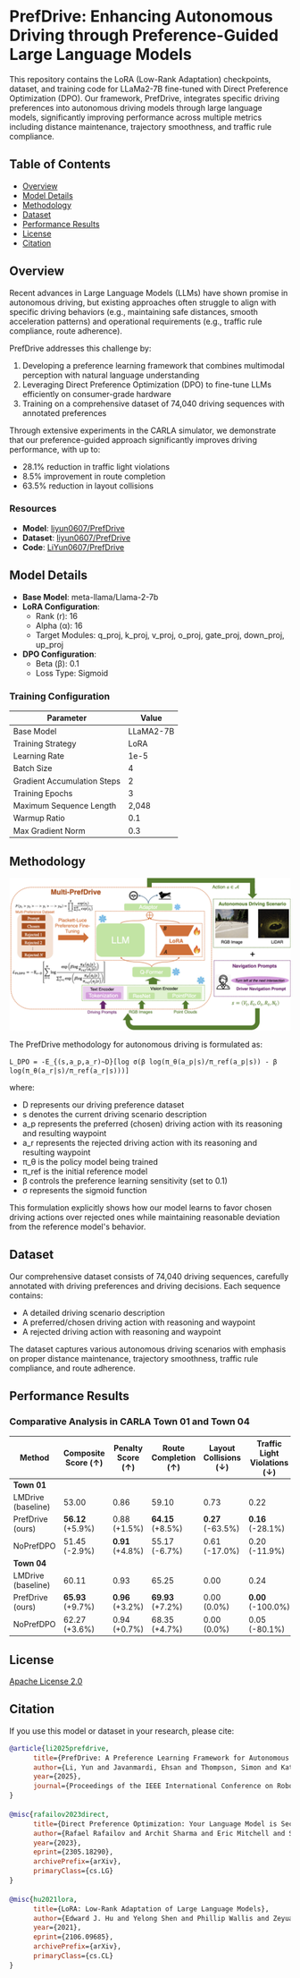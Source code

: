 # PrefDrive: Enhancing Autonomous Driving through Preference-Guided Large Language Models

This repository contains the LoRA (Low-Rank Adaptation) checkpoints, dataset, and training code for LLaMa2-7B fine-tuned with Direct Preference Optimization (DPO). Our framework, PrefDrive, integrates specific driving preferences into autonomous driving models through large language models, significantly improving performance across multiple metrics including distance maintenance, trajectory smoothness, and traffic rule compliance.

## Table of Contents

- [Overview](#overview)
- [Model Details](#model-details)
- [Methodology](#methodology)
- [Dataset](#dataset)
- [Performance Results](#performance-results)
- [License](#license)
- [Citation](#citation)

## Overview

Recent advances in Large Language Models (LLMs) have shown promise in autonomous driving, but existing approaches often struggle to align with specific driving behaviors (e.g., maintaining safe distances, smooth acceleration patterns) and operational requirements (e.g., traffic rule compliance, route adherence).

PrefDrive addresses this challenge by:
1. Developing a preference learning framework that combines multimodal perception with natural language understanding
2. Leveraging Direct Preference Optimization (DPO) to fine-tune LLMs efficiently on consumer-grade hardware
3. Training on a comprehensive dataset of 74,040 driving sequences with annotated preferences

Through extensive experiments in the CARLA simulator, we demonstrate that our preference-guided approach significantly improves driving performance, with up to:
- 28.1% reduction in traffic light violations
- 8.5% improvement in route completion
- 63.5% reduction in layout collisions

### Resources

- **Model**: [liyun0607/PrefDrive](https://huggingface.co/liyun0607/PrefDrive)
- **Dataset**: [liyun0607/PrefDrive](https://huggingface.co/datasets/liyun0607/PrefDrive)
- **Code**: [LiYun0607/PrefDrive](https://github.com/LiYun0607/PrefDrive)

## Model Details

- **Base Model**: meta-llama/Llama-2-7b
- **LoRA Configuration**:
  - Rank (r): 16
  - Alpha (α): 16
  - Target Modules: q_proj, k_proj, v_proj, o_proj, gate_proj, down_proj, up_proj
- **DPO Configuration**:
  - Beta (β): 0.1
  - Loss Type: Sigmoid

### Training Configuration

| Parameter | Value |
|-----------|-------|
| Base Model | LLaMA2-7B |
| Training Strategy | LoRA |
| Learning Rate | 1e-5 |
| Batch Size | 4 |
| Gradient Accumulation Steps | 2 |
| Training Epochs | 3 |
| Maximum Sequence Length | 2,048 |
| Warmup Ratio | 0.1 |
| Max Gradient Norm | 0.3 |

## Methodology

![PrefDrive Architecture](https://github.com/LiYun0607/PrefDrive/blob/main/assets/PrefDrive_Architecture.png)


The PrefDrive methodology for autonomous driving is formulated as:

```
L_DPO = -E_{(s,a_p,a_r)~D}[log σ(β log(π_θ(a_p|s)/π_ref(a_p|s)) - β log(π_θ(a_r|s)/π_ref(a_r|s)))]
```

where:
- D represents our driving preference dataset
- s denotes the current driving scenario description
- a_p represents the preferred (chosen) driving action with its reasoning and resulting waypoint
- a_r represents the rejected driving action with its reasoning and resulting waypoint
- π_θ is the policy model being trained
- π_ref is the initial reference model
- β controls the preference learning sensitivity (set to 0.1)
- σ represents the sigmoid function

This formulation explicitly shows how our model learns to favor chosen driving actions over rejected ones while maintaining reasonable deviation from the reference model's behavior.

## Dataset

Our comprehensive dataset consists of 74,040 driving sequences, carefully annotated with driving preferences and driving decisions. Each sequence contains:

- A detailed driving scenario description
- A preferred/chosen driving action with reasoning and waypoint
- A rejected driving action with reasoning and waypoint

The dataset captures various autonomous driving scenarios with emphasis on proper distance maintenance, trajectory smoothness, traffic rule compliance, and route adherence.

## Performance Results

### Comparative Analysis in CARLA Town 01 and Town 04

| Method | Composite Score (↑) | Penalty Score (↑) | Route Completion (↑) | Layout Collisions (↓) | Traffic Light Violations (↓) | Route Deviation (↓) | Vehicle Blocked (↓) |
|--------|---------------------|-------------------|----------------------|-----------------------|------------------------------|---------------------|---------------------|
| **Town 01** |
| LMDrive (baseline) | 53.00 | 0.86 | 59.10 | 0.73 | 0.22 | **1.32** | 0.11 |
| PrefDrive (ours) | **56.12** (+5.9%) | 0.88 (+1.5%) | **64.15** (+8.5%) | **0.27** (-63.5%) | **0.16** (-28.1%) | 1.36 (+3.0%) | **0.00** (-100.0%) |
| NoPrefDPO | 51.45 (-2.9%) | **0.91** (+4.8%) | 55.17 (-6.7%) | 0.61 (-17.0%) | 0.20 (-11.9%) | 1.74 (+31.7%) | 0.08 (-25.0%) |
| **Town 04** |
| LMDrive (baseline) | 60.11 | 0.93 | 65.25 | 0.00 | 0.24 | 1.86 | 0.00 |
| PrefDrive (ours) | **65.93** (+9.7%) | **0.96** (+3.2%) | **69.93** (+7.2%) | 0.00 (0.0%) | **0.00** (-100.0%) | **1.77** (-4.8%) | 0.00 (0.0%) |
| NoPrefDPO | 62.27 (+3.6%) | 0.94 (+0.7%) | 68.35 (+4.7%) | 0.00 (0.0%) | 0.05 (-80.1%) | 1.77 (-4.6%) | 0.00 (0.0%) |

## License

[Apache License 2.0](LICENSE)

## Citation

If you use this model or dataset in your research, please cite:

```bibtex
@article{li2025prefdrive,
      title={PrefDrive: A Preference Learning Framework for Autonomous Driving with Large Language Models}, 
      author={Li, Yun and Javanmardi, Ehsan and Thompson, Simon and Katsumata, Kai and Orsholits, Alex and Tsukada, Manabu},
      year={2025},
      journal={Proceedings of the IEEE International Conference on Robotics and Automation},
}

@misc{rafailov2023direct,
      title={Direct Preference Optimization: Your Language Model is Secretly a Reward Model}, 
      author={Rafael Rafailov and Archit Sharma and Eric Mitchell and Stefano Ermon and Christopher D. Manning and Chelsea Finn},
      year={2023},
      eprint={2305.18290},
      archivePrefix={arXiv},
      primaryClass={cs.LG}
}

@misc{hu2021lora,
      title={LoRA: Low-Rank Adaptation of Large Language Models}, 
      author={Edward J. Hu and Yelong Shen and Phillip Wallis and Zeyuan Allen-Zhu and Yuanzhi Li and Shean Wang and Lu Wang and Weizhu Chen},
      year={2021},
      eprint={2106.09685},
      archivePrefix={arXiv},
      primaryClass={cs.CL}
}
```
